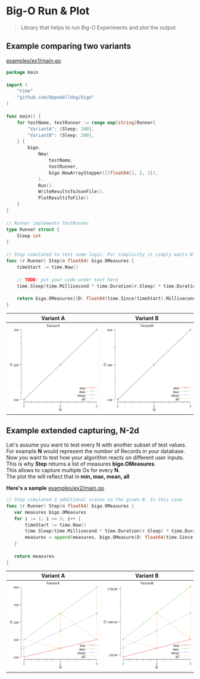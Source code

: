 # Big-O Run & Plot
> Library that helps to run Big-O Experiments and plot the output

## Example comparing two variants
[examples/ex1/main.go](examples/ex1/main.go)
```go
package main

import (
	"time"
	"github.com/Oppodelldog/bigo"
)

func main() {
	for testName, testRunner := range map[string]Runner{
		"VariantA": {Sleep: 100},
		"VariantB": {Sleep: 200},
	} {
		bigo.
			New(
				testName,
				testRunner,
				bigo.NewArrayStepper([]float64{1, 2, 3}),
			).
			Run().
			WriteResultsToJsonFile().
			PlotResultsToFile()
	}
}

// Runner implements TestRunner
type Runner struct {
	Sleep int
}

// Step simulated to test some logic. For simplicity it simply waits N*r.Sleep milliseconds.
func (r Runner) Step(n float64) bigo.OMeasures {
	timeStart := time.Now()

	// TODO: put your code under test here
	time.Sleep(time.Millisecond * time.Duration(r.Sleep) * time.Duration(n))

	return bigo.OMeasures{{O: float64(time.Since(timeStart).Milliseconds())}}
}

```

Variant A           |  Variant B
:-------------------------:|:-------------------------:
![](examples/ex1/VariantA.png)  |  ![](examples/ex1/VariantB.png)

## Example extended capturing, N-2d
Let's assume you want to test every N with another subset of test values.  
For example **N** would represent the number of Records in your database.  
Now you want to test how your algorithm reacts on different user inputs.  
This is why **Step** returns a list of measures **bigo.OMeasures**.  
This allows to capture multiple Os for every **N**.    
The plot the will reflect that in **min, max, mean, all**  

**Here's a sample**
[examples/ex2/main.go](examples/ex2/main.go)

 ```go
// Step simulated 3 additional scales to the given N. In this case 
func (r Runner) Step(n float64) bigo.OMeasures {
	var measures bigo.OMeasures
	for i := 1; i <= 3; i++ {
		timeStart := time.Now()
		time.Sleep(time.Millisecond * time.Duration(r.Sleep) * time.Duration(n) * time.Duration(i*r.Factor))
		measures = append(measures, bigo.OMeasure{O: float64(time.Since(timeStart).Milliseconds())})
	}

	return measures
}
 ```
 
 Variant A           |  Variant B
:-------------------------:|:-------------------------:
![](examples/ex2/VariantA.png)  |  ![](examples/ex2/VariantB.png)
